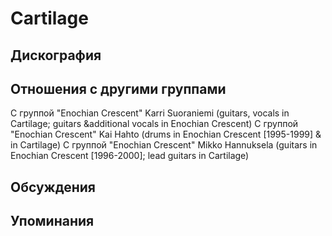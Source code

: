 # Cartilage



## Дискография


## Отношения с другими группами

C группой "Enochian Crescent" Karri Suoraniemi (guitars, vocals in Cartilage; guitars &additional vocals in Enochian Crescent)
C группой "Enochian Crescent" Kai Hahto (drums in Enochian Crescent [1995-1999] & in Cartilage)
C группой "Enochian Crescent" Mikko Hannuksela (guitars in Enochian Crescent [1996-2000]; lead guitars in Cartilage)

## Обсуждения


## Упоминания

